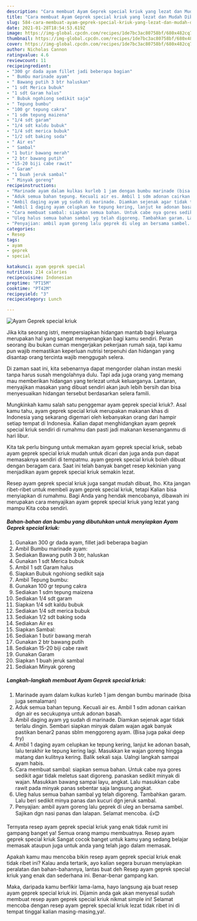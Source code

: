 ```yaml
---
description: "Cara membuat Ayam Geprek special kriuk yang lezat dan Mudah Dibuat"
title: "Cara membuat Ayam Geprek special kriuk yang lezat dan Mudah Dibuat"
slug: 584-cara-membuat-ayam-geprek-special-kriuk-yang-lezat-dan-mudah-dibuat
date: 2021-01-28T18:54:53.619Z
image: https://img-global.cpcdn.com/recipes/1de7bc3ac80758bf/680x482cq70/ayam-geprek-special-kriuk-foto-resep-utama.jpg
thumbnail: https://img-global.cpcdn.com/recipes/1de7bc3ac80758bf/680x482cq70/ayam-geprek-special-kriuk-foto-resep-utama.jpg
cover: https://img-global.cpcdn.com/recipes/1de7bc3ac80758bf/680x482cq70/ayam-geprek-special-kriuk-foto-resep-utama.jpg
author: Nicholas Cannon
ratingvalue: 4.6
reviewcount: 11
recipeingredient:
- "300 gr dada ayam fillet jadi beberapa bagian"
- " Bumbu marinade ayam"
- " Bawang putih 3 btr haluskan"
- "1 sdt Merica bubuk"
- "1 sdt Garam halus"
- " Bubuk ngohiong sedikit saja"
- " Tepung bumbu"
- "100 gr tepung cakra"
- "1 sdm tepung maizena"
- "1/4 sdt garam"
- "1/4 sdt kaldu bubuk"
- "1/4 sdt merica bubuk"
- "1/2 sdt baking soda"
- " Air es"
- " Sambal"
- "1 butir bawang merah"
- "2 btr bawang putih"
- "15-20 biji cabe rawit"
- " Garam"
- "1 buah jeruk sambal"
- " Minyak goreng"
recipeinstructions:
- "Marinade ayam dalam kulkas kurleb 1 jam dengan bumbu marinade (bisa juga semalaman)"
- "Aduk semua bahan tepung. Kecuali air es. Ambil 1 sdm adonan cairkan dgn air es secukupnya untuk adonan basah."
- "Ambil daging ayam yg sudah di marinade. Diamkan sejenak agar tidak terlalu dingin. Sembari siapkan minyak dalam wajan agak banyak pastikan benar2 panas sblm menggoreng ayam. (Bisa juga pakai deep fry)"
- "Ambil 1 daging ayam celupkan ke tepung kering, lanjut ke adonan basah, lalu terakhir ke tepung kering lagi. Masukkan ke wajan goreng hingga matang dan kulitnya kering. Balik sekali saja. Ualngi langkah sampai ayam habis."
- "Cara membuat sambal: siapkan semua bahan. Untuk cabe nya gores sedikit agar tidak meletus saat digoreng. panaskan sedikit minyak di wajan. Masukkan bawang sampai layu, angkat. Lalu masukkan cabe rawit pada minyak panas sebentar saja langsung angkat."
- "Uleg halus semua bahan sambal yg telah digoreng. Tambahkan garam. Lalu beri sedikit minya panas dan kucuri dgn jeruk sambal."
- "Penyajian: ambil ayam goreng lalu geprek di uleg an bersama sambel. Sajikan dgn nasi panas dan lalapan. Selamat mencoba. 👍😊"
categories:
- Resep
tags:
- ayam
- geprek
- special

katakunci: ayam geprek special 
nutrition: 214 calories
recipecuisine: Indonesian
preptime: "PT15M"
cooktime: "PT42M"
recipeyield: "3"
recipecategory: Lunch

---
```



![Ayam Geprek special kriuk](https://img-global.cpcdn.com/recipes/1de7bc3ac80758bf/680x482cq70/ayam-geprek-special-kriuk-foto-resep-utama.jpg)

Jika kita seorang istri, mempersiapkan hidangan mantab bagi keluarga merupakan hal yang sangat menyenangkan bagi kamu sendiri. Peran seorang ibu bukan cuman mengerjakan pekerjaan rumah saja, tapi kamu pun wajib memastikan keperluan nutrisi terpenuhi dan hidangan yang disantap orang tercinta wajib menggugah selera.

Di zaman  saat ini, kita sebenarnya dapat mengorder olahan instan meski tanpa harus susah mengolahnya dulu. Tapi ada juga orang yang memang mau memberikan hidangan yang terlezat untuk keluarganya. Lantaran, menyajikan masakan yang dibuat sendiri akan jauh lebih bersih dan bisa menyesuaikan hidangan tersebut berdasarkan selera famili. 



Mungkinkah kamu salah satu penggemar ayam geprek special kriuk?. Asal kamu tahu, ayam geprek special kriuk merupakan makanan khas di Indonesia yang sekarang digemari oleh kebanyakan orang dari hampir setiap tempat di Indonesia. Kalian dapat menghidangkan ayam geprek special kriuk sendiri di rumahmu dan pasti jadi makanan kesenanganmu di hari libur.

Kita tak perlu bingung untuk memakan ayam geprek special kriuk, sebab ayam geprek special kriuk mudah untuk dicari dan juga anda pun dapat memasaknya sendiri di tempatmu. ayam geprek special kriuk boleh dibuat dengan beragam cara. Saat ini telah banyak banget resep kekinian yang menjadikan ayam geprek special kriuk semakin lezat.

Resep ayam geprek special kriuk juga sangat mudah dibuat, lho. Kita jangan ribet-ribet untuk membeli ayam geprek special kriuk, tetapi Kalian bisa menyiapkan di rumahmu. Bagi Anda yang hendak mencobanya, dibawah ini merupakan cara menyajikan ayam geprek special kriuk yang lezat yang mampu Kita coba sendiri.

<!--inarticleads1-->

##### Bahan-bahan dan bumbu yang dibutuhkan untuk menyiapkan Ayam Geprek special kriuk:

1. Gunakan 300 gr dada ayam, fillet jadi beberapa bagian
1. Ambil  Bumbu marinade ayam:
1. Sediakan  Bawang putih 3 btr, haluskan
1. Gunakan 1 sdt Merica bubuk
1. Ambil 1 sdt Garam halus
1. Siapkan  Bubuk ngohiong sedikit saja
1. Ambil  Tepung bumbu:
1. Gunakan 100 gr tepung cakra
1. Sediakan 1 sdm tepung maizena
1. Sediakan 1/4 sdt garam
1. Siapkan 1/4 sdt kaldu bubuk
1. Sediakan 1/4 sdt merica bubuk
1. Sediakan 1/2 sdt baking soda
1. Sediakan  Air es
1. Siapkan  Sambal:
1. Sediakan 1 butir bawang merah
1. Gunakan 2 btr bawang putih
1. Sediakan 15-20 biji cabe rawit
1. Gunakan  Garam
1. Siapkan 1 buah jeruk sambal
1. Sediakan  Minyak goreng




<!--inarticleads2-->

##### Langkah-langkah membuat Ayam Geprek special kriuk:

1. Marinade ayam dalam kulkas kurleb 1 jam dengan bumbu marinade (bisa juga semalaman)
1. Aduk semua bahan tepung. Kecuali air es. Ambil 1 sdm adonan cairkan dgn air es secukupnya untuk adonan basah.
1. Ambil daging ayam yg sudah di marinade. Diamkan sejenak agar tidak terlalu dingin. Sembari siapkan minyak dalam wajan agak banyak pastikan benar2 panas sblm menggoreng ayam. (Bisa juga pakai deep fry)
1. Ambil 1 daging ayam celupkan ke tepung kering, lanjut ke adonan basah, lalu terakhir ke tepung kering lagi. Masukkan ke wajan goreng hingga matang dan kulitnya kering. Balik sekali saja. Ualngi langkah sampai ayam habis.
1. Cara membuat sambal: siapkan semua bahan. Untuk cabe nya gores sedikit agar tidak meletus saat digoreng. panaskan sedikit minyak di wajan. Masukkan bawang sampai layu, angkat. Lalu masukkan cabe rawit pada minyak panas sebentar saja langsung angkat.
1. Uleg halus semua bahan sambal yg telah digoreng. Tambahkan garam. Lalu beri sedikit minya panas dan kucuri dgn jeruk sambal.
1. Penyajian: ambil ayam goreng lalu geprek di uleg an bersama sambel. Sajikan dgn nasi panas dan lalapan. Selamat mencoba. 👍😊




Ternyata resep ayam geprek special kriuk yang enak tidak rumit ini gampang banget ya! Semua orang mampu membuatnya. Resep ayam geprek special kriuk Sangat cocok banget untuk kamu yang sedang belajar memasak ataupun juga untuk anda yang telah jago dalam memasak.

Apakah kamu mau mencoba bikin resep ayam geprek special kriuk enak tidak ribet ini? Kalau anda tertarik, ayo kalian segera buruan menyiapkan peralatan dan bahan-bahannya, lantas buat deh Resep ayam geprek special kriuk yang enak dan sederhana ini. Benar-benar gampang kan. 

Maka, daripada kamu berfikir lama-lama, hayo langsung aja buat resep ayam geprek special kriuk ini. Dijamin anda gak akan menyesal sudah membuat resep ayam geprek special kriuk nikmat simple ini! Selamat mencoba dengan resep ayam geprek special kriuk lezat tidak ribet ini di tempat tinggal kalian masing-masing,ya!.

